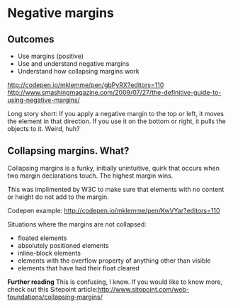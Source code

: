 # Negative margins

## Outcomes
- Use margins (positive)
- Use and understand negative margins
- Understand how collapsing margins work  

http://codepen.io/mklemme/pen/gbPyRX?editors=110  
http://www.smashingmagazine.com/2009/07/27/the-definitive-guide-to-using-negative-margins/

Long story short:
If you apply a negative margin to the top or left, it moves the element in that direction. If you use it on the bottom or right, it pulls the objects to it. Weird, huh?

## Collapsing margins. What?
Collapsing margins is a funky, initially unintuitive, quirk that occurs when two margin declarations touch. The highest margin wins.

This was implimented by W3C to make sure that elements with no content or height do not add to the margin.

Codepen example: http://codepen.io/mklemme/pen/KwVYar?editors=110

Situations where the margins are not collapsed:
- floated elements
- absolutely positioned elements
- inline-block elements
- elements with the overflow property of anything other than visible
- elements that have had their float cleared

**Further reading** This is confusing, I know. If you would like to know more, check out this Sitepoint article:http://www.sitepoint.com/web-foundations/collapsing-margins/
